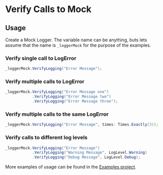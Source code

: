 # Verify Calls to Mock<Ilogger>

## Usage

Create a Mock Logger. The variable name can be anything, buts lets assume that the name is `_loggerMock` for the purpose of the examples.

### Verify single call to LogError

```csharp
_loggerMock.VerifyLogging("Error Message");
```

### Verify multiple calls to LogError

```csharp
_loggerMock.VerifyLogging("Error Message one")
            .VerifyLogging("Error Message two")
            .VerifyLogging("Error Message three");
```

### Verify multiple calls to the same LogError

```csharp
_loggerMock.VerifyLogging("Error Message", times: Times.Exactly(3));
```

### Verify calls to different log levels

```csharp
_loggerMock.VerifyLogging("Error Message")
            .VerifyLogging("Warning Message", LogLevel.Warning)
            .VerifyLogging("Debug Message", LogLevel.Debug);
```

More examples of usage can be found in the [Examples project](https://github.com/AnkurSheel/xUnitHelpers/blob/master/xUnitHelpers.Examples/Moq/VerifyLoggingExamples.cs).
